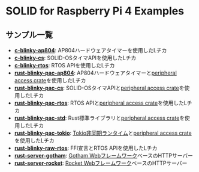 # SOLID for Raspberry Pi 4 Examples

## サンプル一覧

- **[c-blinky-ap804](./c-blinky-ap804)**: AP804ハードウェアタイマーを使用したLチカ
- **[c-blinky-cs](./c-blinky-cs)**: SOLID-OSタイマAPIを使用したLチカ
- **[c-blinky-rtos](./c-blinky-rtos)**: RTOS APIを使用したLチカ
- **[rust-blinky-pac-ap804](./rust-blinky-pac-ap804)**: AP804ハードウェアタイマーと[peripheral access crate](./common/bcm2711_pac)を使用したLチカ
- **[rust-blinky-pac-cs](./rust-blinky-pac-cs)**: SOLID-OSタイマAPIと[peripheral access crate](./common/bcm2711_pac)を使用したLチカ
- **[rust-blinky-pac-rtos](./rust-blinky-pac-rtos)**: RTOS APIと[peripheral access crate](./common/bcm2711_pac)を使用したLチカ
- **[rust-blinky-pac-std](./rust-blinky-pac-std)**: Rust標準ライブラリと[peripheral access crate](./common/bcm2711_pac)を使用したLチカ
- **[rust-blinky-pac-tokio](./rust-blinky-pac-tokio)**: [Tokio非同期ランタイム](https://tokio.rs)と[peripheral access crate](./common/bcm2711_pac)を使用したLチカ
- **[rust-blinky-raw-rtos](./rust-blinky-raw-rtos)**: FFI宣言とRTOS APIを使用したLチカ
- **[rust-server-gotham](./rust-server-gotham)**: [Gotham Webフレームワーク](https://gotham.rs/)ベースのHTTPサーバー
- **[rust-server-rocket](./rust-server-rocket)**: [Rocket Webフレームワーク](https://rocket.rs/)ベースのHTTPサーバー


